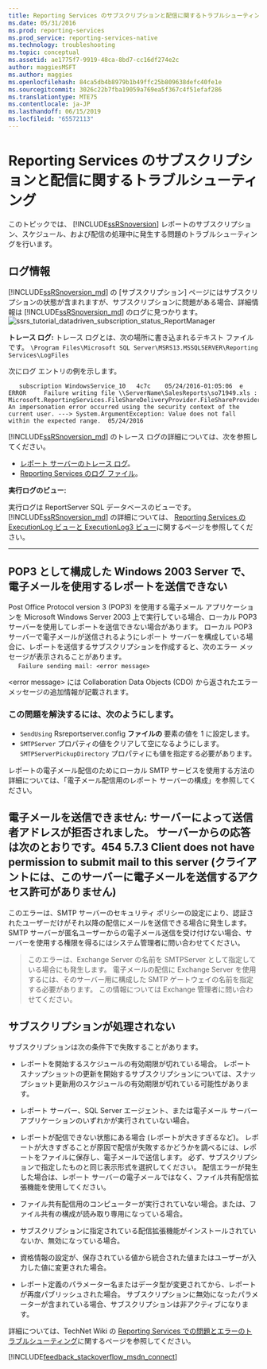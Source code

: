 ```yaml
---
title: Reporting Services のサブスクリプションと配信に関するトラブルシューティング | Microsoft Docs
ms.date: 05/31/2016
ms.prod: reporting-services
ms.prod_service: reporting-services-native
ms.technology: troubleshooting
ms.topic: conceptual
ms.assetid: ae1775f7-9919-48ca-8bd7-cc16df274e2c
author: maggiesMSFT
ms.author: maggies
ms.openlocfilehash: 84ca5db4b8979b1b49ffc25b809638defc40fe1e
ms.sourcegitcommit: 3026c22b7fba19059a769ea5f367c4f51efaf286
ms.translationtype: MTE75
ms.contentlocale: ja-JP
ms.lasthandoff: 06/15/2019
ms.locfileid: "65572113"
---
```

# <a name="troubleshoot-reporting-services-subscriptions-and-delivery"></a>Reporting Services のサブスクリプションと配信に関するトラブルシューティング
  
    
このトピックでは、 [!INCLUDE[ssRSnoversion](../../includes/ssrsnoversion.md)] レポートのサブスクリプション、スケジュール、および配信の処理中に発生する問題のトラブルシューティングを行います。  
## <a name="log-information"></a>ログ情報
 
[!INCLUDE[ssRSnoversion_md](../../includes/ssrsnoversion-md.md)] の [サブスクリプション] ページにはサブスクリプションの状態が含まれますが、サブスクリプションに問題がある場合、詳細情報は [!INCLUDE[ssRSnoversion_md](../../includes/ssrsnoversion-md.md)] のログに見つかります。 
![ssrs_tutorial_datadriven_subscription_status_ReportManager](../../reporting-services/media/ssrs-tutorial-datadriven-subscription-status-reportmanager.png)

**トレース ログ:** トレース ログとは、次の場所に書き込まれるテキスト ファイルです。 `\Program Files\Microsoft SQL Server\MSRS13.MSSQLSERVER\Reporting Services\LogFiles`

次にログ エントリの例を示します。

```
   subscription WindowsService_10   4c7c    05/24/2016-01:05:06  e ERROR     Failure writing file \\ServerName\SalesReports\so71949.xls : Microsoft.ReportingServices.FileShareDeliveryProvider.FileShareProvider+NetworkErrorException: An impersonation error occurred using the security context of the current user. ---> System.ArgumentException: Value does not fall within the expected range.  05/24/2016
```
[!INCLUDE[ssRSnoversion_md](../../includes/ssrsnoversion-md.md)] のトレース ログの詳細については、次を参照してください。 
+ [レポート サーバーのトレース ログ](../../reporting-services/report-server/report-server-service-trace-log.md)。
+ [Reporting Services のログ ファイル](../../reporting-services/report-server/reporting-services-log-files-and-sources.md)。

**実行ログのビュー:**

実行ログは ReportServer SQL データベースのビューです。 [!INCLUDE[ssRSnoversion_md](../../includes/ssrsnoversion-md.md)] の詳細については、 [Reporting Services の ExecutionLog ビューと ExecutionLog3 ビュー](../../reporting-services/report-server/report-server-executionlog-and-the-executionlog3-view.md)に関するページを参照してください。  

----------
## <a name="unable-to-send-reports-using-e-mail-with-windows-server-2003-and-pop3"></a>POP3 として構成した Windows 2003 Server で、電子メールを使用するレポートを送信できない  
Post Office Protocol version 3 (POP3) を使用する電子メール アプリケーションを Microsoft Windows Server 2003 上で実行している場合、ローカル POP3 サーバーを使用してレポートを送信できない場合があります。 ローカル POP3 サーバーで電子メールが送信されるようにレポート サーバーを構成している場合に、レポートを送信するサブスクリプションを作成すると、次のエラー メッセージが表示されることがあります。  
&nbsp;&nbsp;&nbsp;&nbsp;&nbsp;`Failure sending mail: <error message>`  
  
\<error message> には Collaboration Data Objects (CDO) から返されたエラー メッセージの追加情報が記載されます。  
  
### <a name="to-resolve-this-problem"></a>この問題を解決するには、次のようにします。  
* `SendUsing` Rsreportserver.config **ファイルの** 要素の値を 1 に設定します。  
* `SMTPServer` プロパティの値をクリアして空になるようにします。 `SMTPServerPickupDirectory` プロパティにも値を指定する必要があります。   
  
レポートの電子メール配信のためにローカル SMTP サービスを使用する方法の詳細については、「電子メール配信用のレポート サーバーの構成」を参照してください。  
  
## <a name="failure-sending-mail-the-server-rejected-the-sender-address-the-server-response-was-454-573-client-does-not-have-permission-to-submit-mail-to-this-server"></a>電子メールを送信できません: サーバーによって送信者アドレスが拒否されました。 サーバーからの応答は次のとおりです。454 5.7.3 Client does not have permission to submit mail to this server (クライアントには、このサーバーに電子メールを送信するアクセス許可がありません)  
このエラーは、SMTP サーバーのセキュリティ ポリシーの設定により、認証されたユーザーだけがそれ以降の配信にメールを送信できる場合に発生します。 SMTP サーバーが匿名ユーザーからの電子メール送信を受け付けない場合、サーバーを使用する権限を得るにはシステム管理者に問い合わせてください。  
> このエラーは、Exchange Server の名前を SMTPServer として指定している場合にも発生します。 電子メールの配信に Exchange Server を使用するには、そのサーバー用に構成した SMTP ゲートウェイの名前を指定する必要があります。 この情報については Exchange 管理者に問い合わせてください。  
  
## <a name="subscriptions-are-not-processing"></a>サブスクリプションが処理されない  
サブスクリプションは次の条件下で失敗することがあります。   
* レポートを開始するスケジュールの有効期限が切れている場合。 レポート スナップショットの更新を開始するサブスクリプションについては、スナップショット更新用のスケジュールの有効期限が切れている可能性があります。  
  
* レポート サーバー、SQL Server エージェント、または電子メール サーバー アプリケーションのいずれかが実行されていない場合。  
* レポートが配信できない状態にある場合 (レポートが大きすぎるなど)。 レポートが大きすぎることが原因で配信が失敗するかどうかを調べるには、レポートをファイルに保存し、電子メールで送信します。 必ず、サブスクリプションで指定したものと同じ表示形式を選択してください。 配信エラーが発生した場合は、レポート サーバーの電子メールではなく、ファイル共有配信拡張機能を使用してください。  
* ファイル共有配信用のコンピューターが実行されていない場合。または、ファイル共有の構成が読み取り専用になっている場合。  
* サブスクリプションに指定されている配信拡張機能がインストールされていないか、無効になっている場合。  
* 資格情報の設定が、保存されている値から統合された値またはユーザーが入力した値に変更された場合。  
* レポート定義のパラメーター名またはデータ型が変更されてから、レポートが再度パブリッシュされた場合。 サブスクリプションに無効になったパラメーターが含まれている場合、サブスクリプションは非アクティブになります。  
  
詳細については、TechNet Wiki の [Reporting Services での問題とエラーのトラブルシューティング](https://social.technet.microsoft.com/wiki/contents/articles/1633.ssrs-troubleshoot-issues-and-errors-with-reporting-services.aspx)に関するページを参照してください。  
  
  
    
  
  
  

[!INCLUDE[feedback_stackoverflow_msdn_connect](../../includes/feedback-stackoverflow-msdn-connect-md.md)]

